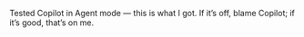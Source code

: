 Tested Copilot in Agent mode — this is what I got. If it’s off, blame Copilot; if it’s good, that’s on me.